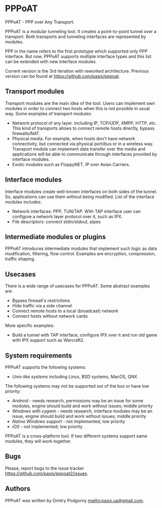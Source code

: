 PPPoAT
======

PPPoAT - PPP over Any Transport.

PPPoAT is a modular tunneling tool. It creates a point-to-point tunnel over
a transport. Both transports and tunneling interfaces are represented by
modules.

PPP in the name refers to the first prototype which supported only PPP
interface. But now, PPPoAT supports multiple interface types and this list
can be extended with new interface modules.

Current version is the 3rd iteration with reworked architecture. Previous
version can be found at <https://github.com/pasis/pppoat>.

Transport modules
-----------------

Transport modules are the main idea of the tool. Users can implement own modules
in order to connect two hosts when this is not possible in usual way.
Some examples of transport modules:

 * Network protocol of any layer. Including IP, TCP/UDP, XMPP, HTTP, etc.
   This kind of transports allows to connect remote hosts directly,
   bypass firewalls/NAT.
 * Physical media. For example, when hosts don't have network connectivity,
   but connected via physical port/bus or in a wireless way. Transport module
   can implement data transfer over the media and applications will be able to
   communicate through interfaces provided by interface modules.
 * Exotic modules such as FloppyNET, IP over Avian Carriers.

Interface modules
-----------------

Interface modules create well-known interfaces on both sides of the tunnel. So,
applications can use them without being modified.
List of the interface modules includes:

 * Network interfaces: PPP, TUN/TAP. With TAP interface user can configure
   a network layer protocol over it, such as IPX.
 * File descriptors: connect stdin/stdout, pipes

Intermediate modules or plugins
-------------------------------

PPPoAT introduces intermediate modules that implement such logic as data
modification, filtering, flow control. Examples are encryption, compression,
traffic shaping.

Usecases
--------

There is a wide range of usecases for PPPoAT. Some abstract examples are:

 * Bypass firewall's restrictions
 * Hide traffic via a side channel
 * Connect remote hosts to a local (broadcast) network
 * Connect hosts without network cards

More specific examples:

 * Build a tunnel with TAP interface, configure IPX over it and run old game
   with IPX support such as Warcraft2.

System requirements
-------------------

PPPoAT supports the following systems:

 * *Unix-like systems* including Linux, BSD systems, MacOS, QNX

The following systems may not be supported out of the box or have low priority:

 * *Android* - needs research, permissions may be an issue for some modules,
   engine should build and work without issues; middle priority
 * *Windows with cygwin* - needs research, interface modules may be an issue,
   engine should build and work without issues; middle priority
 * *Native Windows* support - not implemented; low priority
 * *iOS* - not implemented; low priority

PPPoAT is a cross-platform tool. If two different systems support same modules,
they will work together.

Bugs
----

Please, report bugs to the issue tracker <https://github.com/pasis/pppoat2/issues>.

Authors
-------

PPPoAT was written by Dmitry Podgorny <mailto:pasis.ua@gmail.com>.
